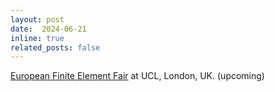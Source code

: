 ```yaml
---
layout: post
date:  2024-06-21
inline: true
related_posts: false
---
```


[European Finite Element Fair](https://efef2024.github.io/) at UCL, London, UK. (upcoming)